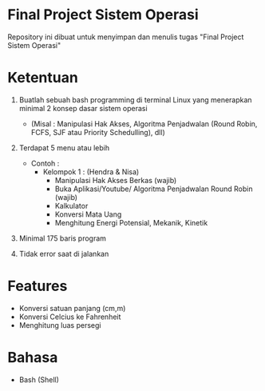 # Final Project Sistem Operasi
Repository ini dibuat untuk menyimpan dan menulis tugas "Final Project Sistem Operasi"

# Ketentuan 
1. Buatlah sebuah bash programming di terminal Linux yang menerapkan minimal 2 konsep dasar sistem operasi
    - (Misal : Manipulasi Hak Akses, Algoritma Penjadwalan (Round Robin, FCFS, SJF atau Priority Schedulling), dll)
2. Terdapat 5 menu atau lebih
    - Contoh :
      - Kelompok 1 : (Hendra & Nisa)
          - Manipulasi Hak Akses Berkas (wajib)
          - Buka Aplikasi/Youtube/ Algoritma Penjadwalan Round Robin (wajib) 
          - Kalkulator
          - Konversi Mata Uang
          - Menghitung Energi Potensial, Mekanik, Kinetik

4. Minimal 175 baris program
5. Tidak error saat di jalankan

# Features
- Konversi satuan panjang (cm,m)
- Konversi Celcius ke Fahrenheit
- Menghitung luas persegi

# Bahasa
- Bash (Shell)

